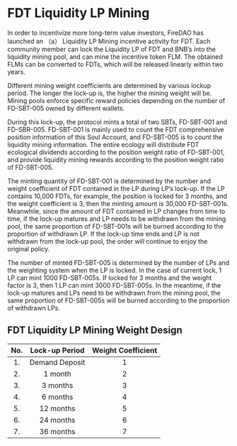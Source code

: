 # FDT Liquidity LP Mining

In order to incentivize more long-term value investors, FireDAO has launched an （a） Liquidity  LP Mining incentive activity for FDT. Each community member can lock the Liquidity LP of FDT and BNB’s into the liquidity mining pool, and can mine the incentive token FLM. The obtained FLMs can be converted to FDTs, which will be released linearly within two years.

Different mining weight coefficients are determined by various lockup period. The longer the lock-up is, the higher the mining weight will be. Mining pools enforce specific reward policies depending on the number of FD-SBT-005 owned by different wallets.

During this lock-up, the protocol mints a total of two SBTs, FD-SBT-001 and FD-SBR-005. FD-SBT-001 is mainly used to count the FDT comprehensive position information of this Soul Account, and FD-SBT-005 is to count the liquidity mining information. The entire ecology will distribute FDT ecological dividends according to the position weight ratio of FD-SBT-001, and provide liquidity mining rewards according to the position weight ratio of FD-SBT-005.

The minting quantity of FD-SBT-001 is determined by the number and weight coefficient of FDT contained in the LP during LP’s lock-up. If the LP contains 10,000 FDTs, for example, the position is locked for 3 months, and the weight coefficient is 3, then the minting amount is 30,000 FD-SBT-001s. Meanwhile, since the amount of FDT contained in LP changes from time to time, if the lock-up matures and LP needs to be withdrawn from the mining pool, the same proportion of FD-SBT-001s will be burned according to the proportion of withdrawn LP. If the lock-up time ends and LP is not withdrawn from the lock-up pool, the order will continue to enjoy the original policy.

The number of minted FD-SBT-005 is determined by the number of LPs and the weighting system when the LP is locked. In the case of current lock, 1 LP can mint 1000 FD-SBT-005s. If locked for 3 months and the weight factor is 3, then 1 LP can mint 3000 FD-SBT-005s. In the meantime, if the lock-up matures and LPs need to be withdrawn from the mining pool, the same proportion of FD-SBT-005s will be burned according to the proportion of withdrawn LPs.

## FDT Liquidity LP Mining Weight Design

|  No. | Lock-up Period |  Weight Coefficient  
| :--: |  :----------:  | :-------:
|  1.  | Demand Deposit |    1
|  2.  |    1 month     |    2
|  3.  |    3 months    |    3
|  4.  |    6 months    |    4
|  5.  |    12 months   |    5
|  6.  |    24 months   |    6
|  7.  |    36 months   |    7
